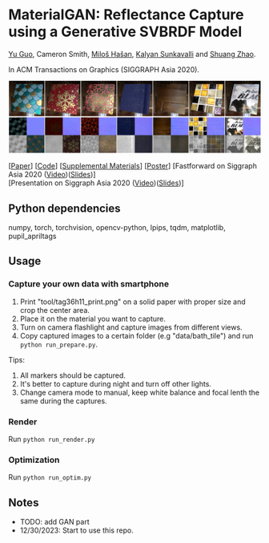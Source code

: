 # MaterialGAN: Reflectance Capture using a Generative SVBRDF Model

[Yu Guo](https://tflsguoyu.github.io/), Cameron Smith, [Miloš Hašan](http://miloshasan.net/), [Kalyan Sunkavalli](http://www.kalyans.org/) and [Shuang Zhao](https://shuangz.com/).

In ACM Transactions on Graphics (SIGGRAPH Asia 2020).

<img src="https://github.com/tflsguoyu/materialgan_suppl/blob/master/github/teaser.jpg" width="1000px">

[[Paper](https://github.com/tflsguoyu/materialgan_paper/blob/master/materialgan.pdf)]
[[Code](https://github.com/tflsguoyu/svbrdf-diff-renderer)]
[[Supplemental Materials](https://tflsguoyu.github.io/materialgan_suppl/)]
[[Poster](https://github.com/tflsguoyu/materialgan_poster/blob/master/materialgan_poster.pdf)]
[Fastforward on Siggraph Asia 2020 ([Video](https://youtu.be/fD6CTb1DlbE))([Slides](https://www.dropbox.com/s/qi594y27dqa7irf/materialgan_ff.pptx?dl=0))] \
[Presentation on Siggraph Asia 2020 ([Video](https://youtu.be/CrAoVsJf0Zw))([Slides](https://www.dropbox.com/s/zj2mhrminoamrdg/materialgan_main.pptx?dl=0))]

## Python dependencies
numpy, torch, torchvision, opencv-python, lpips, tqdm, matplotlib, pupil_apriltags

## Usage
### Capture your own data with smartphone
1. Print "tool/tag36h11_print.png" on a solid paper with proper size and crop the center area.
2. Place it on the material you want to capture.
3. Turn on camera flashlight and capture images from different views.
4. Copy captured images to a certain folder (e.g "data/bath_tile") and run `python run_prepare.py`.

Tips:
1. All markers should be captured.
2. It's better to capture during night and turn off other lights.
3. Change camera mode to manual, keep white balance and focal lenth the same during the captures.

### Render
Run `python run_render.py`

### Optimization
Run `python run_optim.py`

## Notes
- TODO: add GAN part
- 12/30/2023: Start to use this repo.
